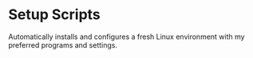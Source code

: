 # Setup Scripts

Automatically installs and configures a fresh Linux environment with my preferred programs and settings.